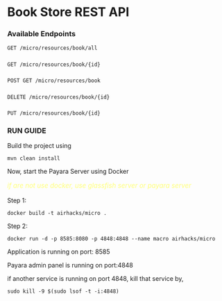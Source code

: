 # Book Store REST API

### Available Endpoints

    GET /micro/resources/book/all
#####
    GET /micro/resources/book/{id}
#####
    POST GET /micro/resources/book
#####
    DELETE /micro/resources/book/{id}
#####
    PUT /micro/resources/book/{id}

### RUN GUIDE

Build the project using

    mvn clean install

Now, start the Payara Server using Docker

<p style="font-size: 0.95rem; font-style: italic; color: #ffff77;">if are not use docker, use glassfish server or payara server</p> 

Step 1:

    docker build -t airhacks/micro .

Step 2:

    docker run -d -p 8585:8080 -p 4848:4848 --name macro airhacks/micro

Application is running on port: 8585

Payara admin panel is running on port:4848

if another service is running on port 4848, kill that service by,

    sudo kill -9 $(sudo lsof -t -i:4848)